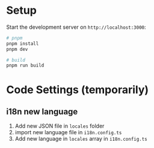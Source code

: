 # Setup

Start the development server on `http://localhost:3000`:

```bash
# pnpm
pnpm install
pnpm dev

# build
pnpm run build
```

# Code Settings (temporarily)

## i18n new language

1. Add new JSON file in `locales` folder
2. import new language file in `i18n.config.ts`
3. Add new language in `locales` array in `i18n.config.ts`
